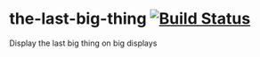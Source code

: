 # the-last-big-thing [![Build Status](https://travis-ci.org/roylines/the-last-big-thing.svg?branch=master)](https://travis-ci.org/roylines/the-last-big-thing)

Display the last big thing on big displays
